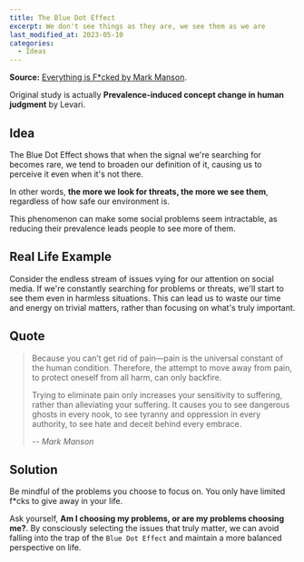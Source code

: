 ```yaml
---
title: The Blue Dot Effect
excerpt: We don't see things as they are, we see them as we are
last_modified_at: 2023-05-10
categories:
  - Ideas
---
```


**Source:** [Everything is F*cked by Mark Manson](https://www.goodreads.com/book/show/43808723-everything-is-f-cked).

Original study is actually **Prevalence-induced concept change in human judgment** by Levari.

## Idea
The Blue Dot Effect shows that when the signal we're searching for becomes rare, we tend to broaden our definition of it, causing us to perceive it even when it's not there. 

In other words, **the more we look for threats, the more we see them**, regardless of how safe our environment is. 

This phenomenon can make some social problems seem intractable, as reducing their prevalence leads people to see more of them. 

## Real Life Example
Consider the endless stream of issues vying for our attention on social media. If we're constantly searching for problems or threats, we'll start to see them even in harmless situations. This can lead us to waste our time and energy on trivial matters, rather than focusing on what's truly important.

## Quote
> Because you can’t get rid of pain—pain is the universal constant of the human condition. 
> Therefore, the attempt to move away from pain, to protect oneself from all harm, can only backfire. 
> 
> Trying to eliminate pain only increases your sensitivity to suffering, rather than alleviating your suffering. 
> It causes you to see dangerous ghosts in every nook, to see tyranny and oppression in every authority, to see hate and deceit behind every embrace.
>
> -- <cite>Mark Manson</cite>


## Solution
Be mindful of the problems you choose to focus on. You only have limited f*cks to give away in your life.

Ask yourself, **Am I choosing my problems, or are my problems choosing me?**.
By consciously selecting the issues that truly matter, we can avoid falling into the trap of the `Blue Dot Effect` and maintain a more balanced perspective on life.
